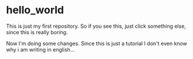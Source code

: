# hello_world
This is just my first repository. So if you see this, just click something else, since this is really boring.

Now I'm doing some changes. Since this is just a tutorial I don't even know why i am writing in english...
